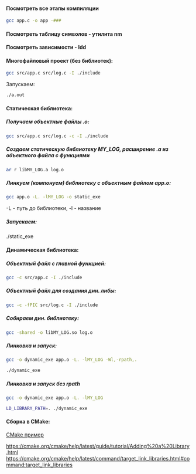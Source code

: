 #### Посмотреть все этапы компиляции
```bash
gcc app.c -o app -###
```
 
#### Посмотреть таблицу символов - утилита nm
#### Посмотреть зависимости - ldd

#### Многофайловый проект (без библиотек):  
```bash
gcc src/app.c src/log.c -I ./include 
```

Запускаем:  
```bash
./a.out   
```

#### Статическая библиотека:   
##### Получаем объектные файлы .o:   
```bash
gcc src/app.c src/log.c -c -I ./include   
```
##### Создаем статическую библиотеку MY_LOG, расширение .a из объектного файла с функциями  
```bash
ar r libMY_LOG.a log.o  
```

##### Линкуем (компонуем) библиотеку с объектным файлом app.o:  
```bash
gcc app.o -L. -lMY_LOG -o static_exe  
```
 -L - путь до библиотеки, -l - название  
  
##### Запускаем:  
./static_exe  
   
#### Динамическая библиотека:  
##### Объектный файл с главной функцией:   
```bash
gcc -c src/app.c -I ./include
```
##### Объектный файл для создания дин. либы:    
```bash
gcc -c -fPIC src/log.c -I ./include
```
##### Собираем дин. библиотеку:  
```bash
gcc -shared -o libMY_LOG.so log.o  
```

##### Линковка и запуск:    
```bash
gcc -o dynamic_exe app.o -L. -lMY_LOG -Wl,-rpath,.  

./dynamic_exe  
```
##### Линковка и запуск без rpath
```bash
gcc -o dynamic_exe app.o -L. -lMY_LOG

LD_LIBRARY_PATH=. ./dynamic_exe
```

#### Сборка в CMake:
[CMake пример](https://github.com/kruffka/C-Programming/blob/master/2024-2025/libraries/CMakeLists.txt)

https://cmake.org/cmake/help/latest/guide/tutorial/Adding%20a%20Library.html           
https://cmake.org/cmake/help/latest/command/target_link_libraries.html#command:target_link_libraries       
